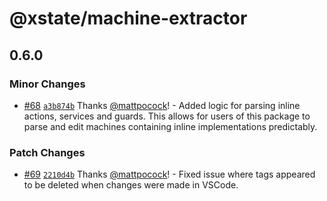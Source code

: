 # @xstate/machine-extractor

## 0.6.0

### Minor Changes

- [#68](https://github.com/statelyai/xstate-vscode/pull/68) [`a3b874b`](https://github.com/statelyai/xstate-vscode/commit/a3b874b328cd6bf409861378ab2840dab70d3ff3) Thanks [@mattpocock](https://github.com/mattpocock)! - Added logic for parsing inline actions, services and guards. This allows for users of this package to parse and edit machines containing inline implementations predictably.

### Patch Changes

- [#69](https://github.com/statelyai/xstate-vscode/pull/69) [`2210d4b`](https://github.com/statelyai/xstate-vscode/commit/2210d4b5175384f87dc0b001ba68400701c35818) Thanks [@mattpocock](https://github.com/mattpocock)! - Fixed issue where tags appeared to be deleted when changes were made in VSCode.
